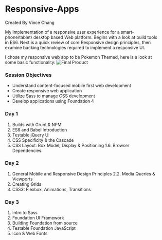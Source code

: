 # Responsive-Apps
Created By Vince Chang <br/>

My implementation of a responsive user experience for a smart-phone/tablet/
desktop based Web platform. Begins with a look at build tools in ES6. Next is a
quick review of core Responsive design principles, then examine backing
technologies required to implement a responsive UI.

I chose my responsive web app to be Pokemon Themed, here is a look at some basic
functionality:
![Final Product](https://media.giphy.com/media/3dbKlmJb2TfDe5CO0U/giphy.gif)


### Session Objectives
- Understand content-focused mobile first web development
- Create responsive web application
- Utilize Sass to manage CSS development
- Develop applications using Foundation 4


### Day 1
  1. Builds with Grunt & NPM
  2. ES6 and Babel Introduction
  3. Testable jQuery UI
  4. CSS Specificity & the Cascade
  5. CSS Layout: Box Model, Display & Positioning 1.6. Browser Dependencies


### Day 2
  1. General Mobile and Responsive Design Principles 2.2. Media Queries &
  Viewports
  2. Creating Grids
  3. CSS3: Flexbox, Animations, Transitions


### Day 3
  1. Intro to Sass
  2. Foundation UI Framework
  3. Building Foundation from source
  4. Testable Foundation JavaScript
  5. Icon & Web Fonts